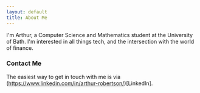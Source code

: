 ```yaml
---
layout: default
title: About Me
---
```


<!-- <img class="profile-picture" src="{{site.baseurl}}/{{site.profile-picture}}"> -->

I'm Arthur, a Computer Science and Mathematics student at the University of Bath. I'm interested in all things tech, and the intersection with the world of finance.

### Contact Me
The easiest way to get in touch with me is via (https://www.linkedin.com/in/arthur-robertson/)[LinkedIn].